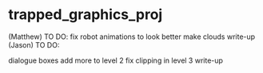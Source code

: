 # trapped_graphics_proj


(Matthew) TO DO:
fix robot animations to look better
make clouds
write-up
(Jason) TO DO:

dialogue boxes
add more to level 2
fix clipping in level 3
write-up
